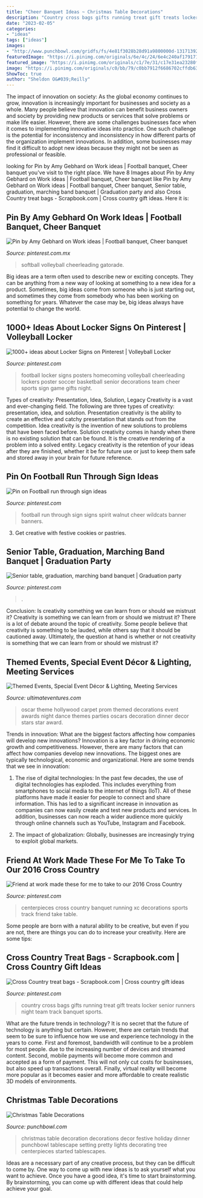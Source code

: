 ```yaml
---
title: "Cheer Banquet Ideas ~ Christmas Table Decorations"
description: "Country cross bags gifts running treat gift treats locker senior runners night team track banquet sports"
date: "2023-02-05"
categories:
- "ideas"
tags: ["ideas"]
images:
- "http://www.punchbowl.com/gridfs/fs/4e81f3028b28d91a9800000d-1317139203"
featuredImage: "https://i.pinimg.com/originals/6e/4c/24/6e4c240af179171b80501ab23f74c5a3.jpg"
featured_image: "https://i.pinimg.com/originals/c1/7e/31/c17e31ea23280f86ae4164b5bbffbe66.jpg"
image: "https://i.pinimg.com/originals/c0/bb/79/c0bb7912f6686702cffdb63b77e6d50a.jpg"
ShowToc: true
author: "Sheldon O&#039;Reilly"
---
```



The impact of innovation on society:
As the global economy continues to grow, innovation is increasingly important for businesses and society as a whole. Many people believe that innovation can benefit business owners and society by providing new products or services that solve problems or make life easier. However, there are some challenges businesses face when it comes to implementing innovative ideas into practice. One such challenge is the potential for inconsistency and inconsistency in how different parts of the organization implement innovations. In addition, some businesses may find it difficult to adopt new ideas because they might not be seen as professional or feasible.

	

		
looking for Pin by Amy Gebhard on Work ideas | Football banquet, Cheer banquet you've visit to the right place. We have 8 Images about Pin by Amy Gebhard on Work ideas | Football banquet, Cheer banquet like Pin by Amy Gebhard on Work ideas | Football banquet, Cheer banquet, Senior table, graduation, marching band banquet | Graduation party and also Cross Country treat bags - Scrapbook.com | Cross country gift ideas. Here it is:
		
    
## Pin By Amy Gebhard On Work Ideas | Football Banquet, Cheer Banquet

<img loading=lazy src="https://i.pinimg.com/originals/2a/c0/80/2ac0807ccf9703b0426f6ccad3498b65.jpg" onerror="this.onerror=null;this.src='https://tse2.mm.bing.net/th?id=OIP.W5CHemPaXZ7LmpCUGrm1lQHaJ6&amp;pid=15.1';" alt="Pin by Amy Gebhard on Work ideas | Football banquet, Cheer banquet">

_Source: pinterest.com.mx_

>softball volleyball cheerleading gatorade. 

	

Big ideas are a term often used to describe new or exciting concepts. They can be anything from a new way of looking at something to a new idea for a product. Sometimes, big ideas come from someone who is just starting out, and sometimes they come from somebody who has been working on something for years. Whatever the case may be, big ideas always have potential to change the world.

    
## 1000+ Ideas About Locker Signs On Pinterest | Volleyball Locker

<img loading=lazy src="https://i.pinimg.com/originals/c0/bb/79/c0bb7912f6686702cffdb63b77e6d50a.jpg" onerror="this.onerror=null;this.src='https://tse2.mm.bing.net/th?id=OIP.__FHWb3yv2zzitEaODTxwwHaJ3&amp;pid=15.1';" alt="1000+ ideas about Locker Signs on Pinterest | Volleyball Locker">

_Source: pinterest.com_

>football locker signs posters homecoming volleyball cheerleading lockers poster soccer basketball senior decorations team cheer sports sign game gifts night. 

	

Types of creativity: Presentation, Idea, Solution, Legacy
Creativity is a vast and ever-changing field. The following are three types of creativity: presentation, idea, and solution. Presentation creativity is the ability to create an effective and catchy presentation that stands out from the competition. Idea creativity is the invention of new solutions to problems that have been faced before. Solution creativity comes in handy when there is no existing solution that can be found. It is the creative rendering of a problem into a solved entity. Legacy creativity is the retention of your ideas after they are finished, whether it be for future use or just to keep them safe and stored away in your brain for future reference.

    
## Pin On Football Run Through Sign Ideas

<img loading=lazy src="https://i.pinimg.com/originals/c1/7e/31/c17e31ea23280f86ae4164b5bbffbe66.jpg" onerror="this.onerror=null;this.src='https://tse2.mm.bing.net/th?id=OIP.9FYB0D8irUugrRDij4gVQgHaFi&amp;pid=15.1';" alt="Pin on Football run through sign ideas">

_Source: pinterest.com_

>football run through sign signs spirit walnut cheer wildcats banner banners. 

	

3. Get creative with festive cookies or pastries.

    
## Senior Table, Graduation, Marching Band Banquet | Graduation Party

<img loading=lazy src="https://i.pinimg.com/originals/4c/29/a7/4c29a7f4e6694c4ecb81405ed1ec1bcd.jpg" onerror="this.onerror=null;this.src='https://tse1.mm.bing.net/th?id=OIP.33_dvL1_CSN6xS1HogyDuQHaJ4&amp;pid=15.1';" alt="Senior table, graduation, marching band banquet | Graduation party">

_Source: pinterest.com_

>. 

	

Conclusion: Is creativity something we can learn from or should we mistrust it?
Creativity is something we can learn from or should we mistrust it?
There is a lot of debate around the topic of creativity. Some people believe that creativity is something to be lauded, while others say that it should be cautioned away. Ultimately, the question at hand is whether or not creativity is something that we can learn from or should we mistrust it?

    
## Themed Events, Special Event Décor &amp; Lighting, Meeting Services

<img loading=lazy src="http://www.ultimateventures.com/~ultimven/admin/uploads/GSK-Academy-Awards-Ceremony-010.jpg" onerror="this.onerror=null;this.src='https://tse3.mm.bing.net/th?id=OIP.T0XdWFdIKhlsJfQY-HqIUwHaJ4&amp;pid=15.1';" alt="Themed Events, Special Event Décor &amp; Lighting, Meeting Services">

_Source: ultimateventures.com_

>oscar theme hollywood carpet prom themed decorations event awards night dance themes parties oscars decoration dinner decor stars star award. 

	

Trends in innovation: What are the biggest factors affecting how companies will develop new innovations?
Innovation is a key factor in driving economic growth and competitiveness. However, there are many factors that can affect how companies develop new innovations. The biggest ones are typically technological, economic and organizational. Here are some trends that we see in innovation:
1. The rise of digital technologies: In the past few decades, the use of digital technologies has exploded. This includes everything from smartphones to social media to the internet of things (IoT). All of these platforms have made it easier for people to connect and share information. This has led to a significant increase in innovation as companies can now easily create and test new products and services. In addition, businesses can now reach a wider audience more quickly through online channels such as YouTube, Instagram and Facebook.

2. The impact of globalization: Globally, businesses are increasingly trying to exploit global markets.

    
## Friend At Work Made These For Me To Take To Our 2016 Cross Country

<img loading=lazy src="https://i.pinimg.com/originals/a6/61/76/a661760b7b13b2aa06ccdea1dd34fb2d.jpg" onerror="this.onerror=null;this.src='https://tse1.mm.bing.net/th?id=OIP.LT6_h5RVWwLaUKJZnuIhdwHaFj&amp;pid=15.1';" alt="Friend at work made these for me to take to our 2016 Cross Country">

_Source: pinterest.com_

>centerpieces cross country banquet running xc decorations sports track friend take table. 

	

Some people are born with a natural ability to be creative, but even if you are not, there are things you can do to increase your creativity. Here are some tips:

    
## Cross Country Treat Bags - Scrapbook.com | Cross Country Gift Ideas

<img loading=lazy src="https://i.pinimg.com/originals/6e/4c/24/6e4c240af179171b80501ab23f74c5a3.jpg" onerror="this.onerror=null;this.src='https://tse3.mm.bing.net/th?id=OIP.2PSn25_6EHKKJ_7Su8T4qAHaJ4&amp;pid=15.1';" alt="Cross Country treat bags - Scrapbook.com | Cross country gift ideas">

_Source: pinterest.com_

>country cross bags gifts running treat gift treats locker senior runners night team track banquet sports. 

	

What are the future trends in technology?
It is no secret that the future of technology is anything but certain. However, there are certain trends that seem to be sure to influence how we use and experience technology in the years to come. 
First and foremost, bandwidth will continue to be a problem for most people. due to the increasing number of devices and streamed content. Second, mobile payments will become more common and accepted as a form of payment. This will not only cut costs for businesses, but also speed up transactions overall. Finally, virtual reality will become more popular as it becomes easier and more affordable to create realistic 3D models of environments.

    
## Christmas Table Decorations

<img loading=lazy src="http://www.punchbowl.com/gridfs/fs/4e81f3028b28d91a9800000d-1317139203" onerror="this.onerror=null;this.src='https://tse1.mm.bing.net/th?id=OIP.fm-au_d57wfUx06moxm5pAHaLJ&amp;pid=15.1';" alt="Christmas Table Decorations">

_Source: punchbowl.com_

>christmas table decoration decorations decor festive holiday dinner punchbowl tablescape setting pretty lights decorating tree centerpieces started tablescapes. 

	

Ideas are a necessary part of any creative process, but they can be difficult to come by. One way to come up with new ideas is to ask yourself what you want to achieve. Once you have a good idea, it's time to start brainstorming. By brainstorming, you can come up with different ideas that could help achieve your goal.

